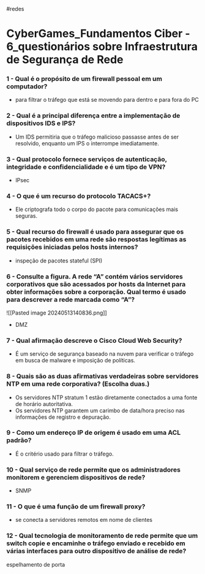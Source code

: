 #redes 
# CyberGames_Fundamentos Ciber - 6_questionários sobre Infraestrutura de Segurança de Rede

### 1 - Qual é o propósito de um firewall pessoal em um computador?

- para filtrar o tráfego que está se movendo para dentro e para fora do PC

### 2 - Qual é a principal diferença entre a implementação de dispositivos IDS e IPS?

- Um IDS permitiria que o tráfego malicioso passasse antes de ser resolvido, enquanto um IPS o interrompe imediatamente.

### 3 - Qual protocolo fornece serviços de autenticação, integridade e confidencialidade e é um tipo de VPN?

- IPsec

### 4 - O que é um recurso do protocolo TACACS+?

- Ele criptografa todo o corpo do pacote para comunicações mais seguras.

### 5 - Qual recurso do firewall é usado para assegurar que os pacotes recebidos em uma rede são respostas legítimas as requisições iniciadas pelos hosts internos?

- inspeção de pacotes stateful (SPI)

### 6 - Consulte a figura. A rede “A” contém vários servidores corporativos que são acessados por hosts da Internet para obter informações sobre a corporação. Qual termo é usado para descrever a rede marcada como “A”?

![[Pasted image 20240513140836.png]]

- DMZ

### 7 - Qual afirmação descreve o Cisco Cloud Web Security?

- É um serviço de segurança baseado na nuvem para verificar o tráfego em busca de malware e imposição de políticas.

### 8 - Quais são as duas afirmativas verdadeiras sobre servidores NTP em uma rede corporativa? (Escolha duas.)

- Os servidores NTP stratum 1 estão diretamente conectados a uma fonte de horário autoritativa.
- Os servidores NTP garantem um carimbo de data/hora preciso nas informações de registro e depuração.

### 9 - Como um endereço IP de origem é usado em uma ACL padrão?

- É o critério usado para filtrar o tráfego.

### 10 - Qual serviço de rede permite que os administradores monitorem e gerenciem dispositivos de rede?

- SNMP

### 11 - O que é uma função de um firewall proxy?

- se conecta a servidores remotos em nome de clientes

### 12 - Qual tecnologia de monitoramento de rede permite que um switch copie e encaminhe o tráfego enviado e recebido em várias interfaces para outro dispositivo de análise de rede?

espelhamento de porta
